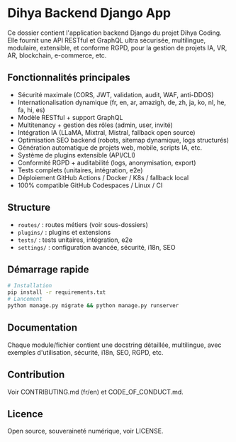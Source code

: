 # Dihya Backend Django App

Ce dossier contient l'application backend Django du projet Dihya Coding. Elle fournit une API RESTful et GraphQL ultra sécurisée, multilingue, modulaire, extensible, et conforme RGPD, pour la gestion de projets IA, VR, AR, blockchain, e-commerce, etc.

## Fonctionnalités principales
- Sécurité maximale (CORS, JWT, validation, audit, WAF, anti-DDOS)
- Internationalisation dynamique (fr, en, ar, amazigh, de, zh, ja, ko, nl, he, fa, hi, es)
- Modèle RESTful + support GraphQL
- Multitenancy + gestion des rôles (admin, user, invité)
- Intégration IA (LLaMA, Mixtral, Mistral, fallback open source)
- Optimisation SEO backend (robots, sitemap dynamique, logs structurés)
- Génération automatique de projets web, mobile, scripts IA, etc.
- Système de plugins extensible (API/CLI)
- Conformité RGPD + auditabilité (logs, anonymisation, export)
- Tests complets (unitaires, intégration, e2e)
- Déploiement GitHub Actions / Docker / K8s / fallback local
- 100% compatible GitHub Codespaces / Linux / CI

## Structure
- `routes/` : routes métiers (voir sous-dossiers)
- `plugins/` : plugins et extensions
- `tests/` : tests unitaires, intégration, e2e
- `settings/` : configuration avancée, sécurité, i18n, SEO

## Démarrage rapide
```bash
# Installation
pip install -r requirements.txt
# Lancement
python manage.py migrate && python manage.py runserver
```

## Documentation
Chaque module/fichier contient une docstring détaillée, multilingue, avec exemples d'utilisation, sécurité, i18n, SEO, RGPD, etc.

## Contribution
Voir CONTRIBUTING.md (fr/en) et CODE_OF_CONDUCT.md.

## Licence
Open source, souveraineté numérique, voir LICENSE.
